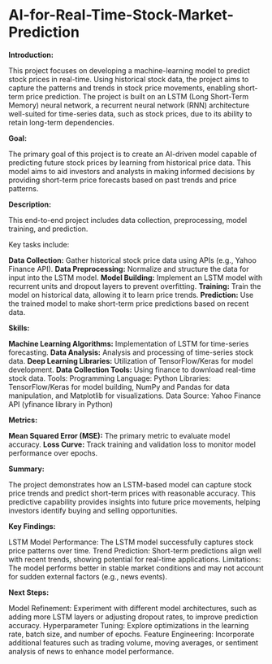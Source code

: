 # AI-for-Real-Time-Stock-Market-Prediction

**Introduction:**  

  This project focuses on developing a machine-learning model to predict stock prices in real-time. Using 
  historical stock data, the project aims to capture the patterns and trends in stock price movements, 
  enabling short-term price prediction. The project is built on an LSTM (Long Short-Term Memory) neural 
  network, a recurrent neural network (RNN) architecture well-suited for time-series data, such as stock 
  prices, due to its ability to retain long-term dependencies.

  **Goal:**

  The primary goal of this project is to create an AI-driven model capable of predicting future stock 
  prices by learning from historical price data. This model aims to aid investors and analysts in making 
  informed decisions by providing short-term price forecasts based on past trends and price patterns.

**Description:**

  This end-to-end project includes data collection, preprocessing, model training, and prediction. 
  
  Key tasks include:

**Data Collection:** Gather historical stock price data using APIs (e.g., Yahoo Finance API).
**Data Preprocessing:** Normalize and structure the data for input into the LSTM model.
**Model Building:** Implement an LSTM model with recurrent units and dropout layers to prevent overfitting.
**Training:** Train the model on historical data, allowing it to learn price trends.
**Prediction:** Use the trained model to make short-term price predictions based on recent data.

**Skills:**

**Machine Learning Algorithms:** Implementation of LSTM for time-series forecasting.
**Data Analysis:** Analysis and processing of time-series stock data.
**Deep Learning Libraries:** Utilization of TensorFlow/Keras for model development.
**Data Collection Tools:** Using finance to download real-time stock data.
Tools:
  Programming Language: Python
  Libraries: TensorFlow/Keras for model building, NumPy and Pandas for data manipulation, and Matplotlib 
  for visualizations.
  Data Source: Yahoo Finance API (yfinance library in Python)
 
 **Metrics:**

**Mean Squared Error (MSE):** The primary metric to evaluate model accuracy.
**Loss Curve:** Track training and validation loss to monitor model performance over epochs.

**Summary:**

  The project demonstrates how an LSTM-based model can capture stock price trends and predict short-term 
  prices with reasonable accuracy. This predictive capability provides insights into future price 
  movements, helping investors identify buying and selling opportunities.

**Key Findings:**

  LSTM Model Performance: The LSTM model successfully captures stock price patterns over time.
  Trend Prediction: Short-term predictions align well with recent trends, showing potential for real-time 
   applications.
  Limitations: The model performs better in stable market conditions and may not account for sudden 
   external factors (e.g., news events).
 
 **Next Steps:**

  Model Refinement: Experiment with different model architectures, such as adding more LSTM layers or 
  adjusting dropout rates, to improve prediction accuracy.
  Hyperparameter Tuning: Explore optimizations in the learning rate, batch size, and number of epochs.
  Feature Engineering: Incorporate additional features such as trading volume, moving averages, or 
  sentiment analysis of news to enhance model performance.


